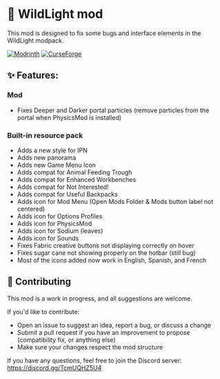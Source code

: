 # 🌲 WildLight mod

This mod is designed to fix some bugs and interface elements in the WildLight modpack.

[![Modrinth](https://cdn.jsdelivr.net/npm/@intergrav/devins-badges@3/assets/cozy/available/modrinth_64h.png)](https://modrinth.com/project/6QzexKXD)
[![CurseForge](https://cdn.jsdelivr.net/npm/@intergrav/devins-badges@3/assets/cozy/available/curseforge_64h.png)](https://www.curseforge.com/minecraft/modpacks/wildlight)

## ✨ Features:

### Mod

- Fixes Deeper and Darker portal particles (remove particles from the portal when PhysicsMod is installed)

### Built-in resource pack

- Adds a new style for IPN
- Adds new panorama
- Adds new Game Menu Icon
- Adds compat for Animal Feeding Trough
- Adds compat for Enhanced Workbenches
- Adds compat for Not Interested!
- Adds compat for Useful Backpacks
- Adds icon for Mod Menu (Open Mods Folder & Mods button label not centered)
- Adds icon for Options Profiles
- Adds icon for PhysicsMod
- Adds icon for Sodium (leaves)
- Adds icon for Sounds
- Fixes Fabric creative buttons not displaying correctly on hover
- Fixes sugar cane not showing properly on the hotbar (still bug)
- Most of the icons added now work in English, Spanish, and French

## 🤝 Contributing

This mod is a work in progress, and all suggestions are welcome.

If you'd like to contribute:

- Open an issue to suggest an idea, report a bug, or discuss a change
- Submit a pull request if you have an improvement to propose (compatibility fix, or anything else)
- Make sure your changes respect the mod structure

If you have any questions, feel free to join the Discord server: https://discord.gg/TcmUQHZ5U4
